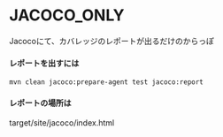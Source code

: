 # JACOCO_ONLY
Jacocoにて、カバレッジのレポートが出るだけのからっぽ

#### レポートを出すには
`
mvn clean jacoco:prepare-agent test jacoco:report
`

#### レポートの場所は
  target/site/jacoco/index.html
